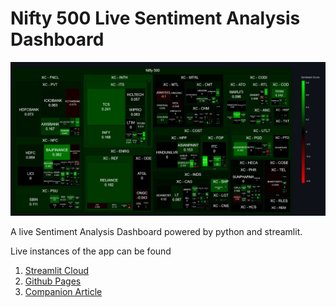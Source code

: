 # Nifty 500 Live Sentiment Analysis Dashboard

![app-img](./app.png)

A live Sentiment Analysis Dashboard powered by python and streamlit.

Live instances of the app can be found
1. [Streamlit Cloud](https://shubxam-nifty-500-live-sentiment-a-dashboard-generation-g2k8hd.streamlit.app/#nifty-500-stocks-sentiment-analyzer)
2. [Github Pages](https://shubxam.github.io/NIFTY_500_live_sentiment.html)
3. [Companion Article](https://xumitcapital.medium.com/sentiment-analysis-dashboard-using-python-d40506e2709d)